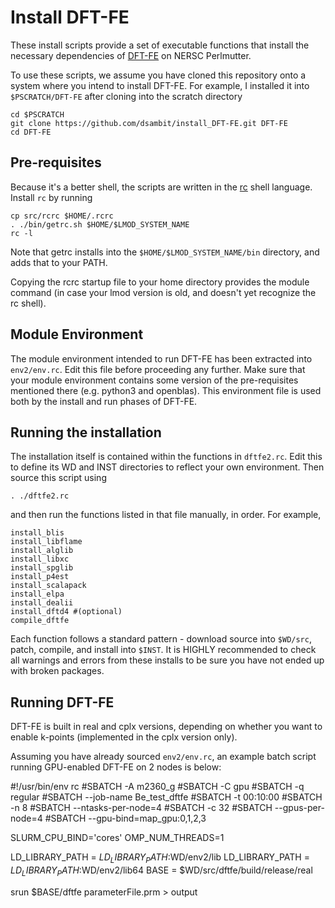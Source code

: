 # Install DFT-FE

These install scripts provide a set of executable
functions that install the necessary dependencies
of [DFT-FE](https://github.com/dftfeDevelopers/dftfe)
on NERSC Perlmutter.

To use these scripts, we assume you have cloned this
repository onto a system where you intend to install DFT-FE.
For example, I installed it into `$PSCRATCH/DFT-FE` after 
cloning into the scratch directory

    cd $PSCRATCH
    git clone https://github.com/dsambit/install_DFT-FE.git DFT-FE
    cd DFT-FE

## Pre-requisites

Because it's a better shell, the scripts are written
in the [rc](http://doc.cat-v.org/plan_9/4th_edition/papers/rc)
shell language.  Install `rc` by running

    cp src/rcrc $HOME/.rcrc
    . ./bin/getrc.sh $HOME/$LMOD_SYSTEM_NAME
    rc -l

Note that getrc installs into the `$HOME/$LMOD_SYSTEM_NAME/bin`
directory, and adds that to your PATH.

Copying the rcrc startup file to your home directory provides
the module command (in case your lmod version is old,
and doesn't yet recognize the rc shell).

## Module Environment

The module environment intended to run DFT-FE has been extracted
into `env2/env.rc`.  Edit this file before proceeding any further.
Make sure that your module environment contains some version of the
pre-requisites mentioned there (e.g. python3 and openblas).
This environment file is used both by the install and run
phases of DFT-FE.

## Running the installation
The installation itself is contained within the functions in
`dftfe2.rc`.  Edit this to define its WD and INST directories
to reflect your own environment.
Then source this script using

    . ./dftfe2.rc

and then run the functions listed in that file manually, in order.
For example, 

    install_blis
    install_libflame
    install_alglib
    install_libxc
    install_spglib
    install_p4est
    install_scalapack
    install_elpa
    install_dealii
    install_dftd4 #(optional)
    compile_dftfe

Each function follows a standard pattern - download source into `$WD/src`,
patch, compile, and install into `$INST`.  It is HIGHLY recommended
to check all warnings and errors from these installs to be sure
you have not ended up with broken packages.


## Running DFT-FE

DFT-FE is built in real and cplx versions, depending on whether you
want to enable k-points (implemented in the cplx version only).

Assuming you have already sourced `env2/env.rc`, an example
batch script running GPU-enabled DFT-FE on 2 nodes is below:

 #!/usr/bin/env rc
 #SBATCH -A m2360_g
 #SBATCH -C gpu
 #SBATCH -q regular
 #SBATCH --job-name Be_test_dftfe
 #SBATCH -t 00:10:00
 #SBATCH -n 8
 #SBATCH --ntasks-per-node=4
 #SBATCH -c 32
 #SBATCH --gpus-per-node=4
 #SBATCH --gpu-bind=map_gpu:0,1,2,3

 SLURM_CPU_BIND='cores'
 OMP_NUM_THREADS=1

 LD_LIBRARY_PATH = $LD_LIBRARY_PATH:$WD/env2/lib
 LD_LIBRARY_PATH = $LD_LIBRARY_PATH:$WD/env2/lib64
 BASE = $WD/src/dftfe/build/release/real

 srun  $BASE/dftfe parameterFile.prm > output
